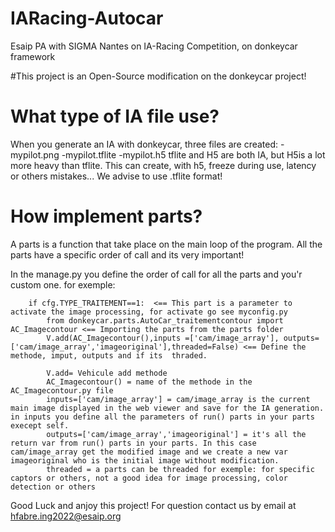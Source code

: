 # IARacing-Autocar
Esaip PA with SIGMA Nantes on IA-Racing Competition, on donkeycar framework


#This project is an Open-Source modification on the donkeycar project!
# What type of IA file use?
When you generate an IA with donkeycar, three files are created:
        -mypilot.png
        -mypilot.tflite
        -mypilot.h5
tflite and H5 are both IA, but H5is a lot more heavy than tflite. This can create, with h5, freeze during use, latency or others mistakes...
We advise to use .tflite format!

# How implement parts?
A parts is a function that take place on the main loop of the program. All the parts have a specific order of call and its very important!

In the manage.py you define the order of call for all the parts and you'r custom one.
for exemple:

        if cfg.TYPE_TRAITEMENT==1:  <== This part is a parameter to activate the image processing, for activate go see myconfig.py
            from donkeycar.parts.AutoCar_traitementcontour import AC_Imagecontour <== Importing the parts from the parts folder
            V.add(AC_Imagecontour(),inputs =['cam/image_array'], outputs=['cam/image_array','imageoriginal'],threaded=False) <== Define the methode, imput, outputs and if its  thraded.
            
            V.add= Vehicule add methode
            AC_Imagecontour() = name of the methode in the AC_Imagecontour.py file
            inputs=['cam/image_array'] = cam/image_array is the current main image displayed in the web viewer and save for the IA generation. in inputs you define all the parameters of run() parts in your parts execept self. 
            outputs=['cam/image_array','imageoriginal'] = it's all the return var from run() parts in your parts. In this case cam/image_array get the modified image and we create a new var imageoriginal who is the initial image without modification.
            threaded = a parts can be threaded for exemple: for specific captors or others, not a good idea for image processing, color detection or others

Good Luck and anjoy this project!
For question contact us by email at hfabre.ing2022@esaip.org

